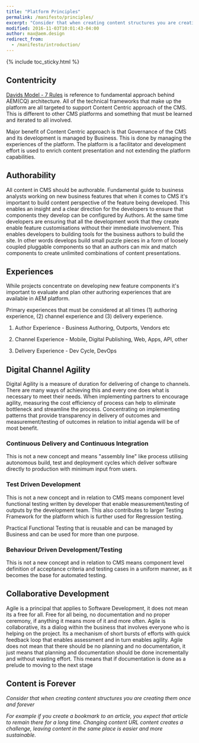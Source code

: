 ```yaml
---
title: "Platform Principles"
permalink: /manifesto/principles/
excerpt: "Consider that when creating content structures you are creating them once and forever."
modified: 2016-11-03T10:01:43-04:00
author: max@aem.design
redirect_from:
  - /manifesto/introduction/
---
```


{% include toc_sticky.html %}

## Contentricity

[Davids Model - 7 Rules](/archive/davids-model) is reference to fundamental approach behind AEM(CQ) architecture. All of the technical frameworks that make up the platform are all targeted to support Content Centric approach of the CMS. This is different to other CMS platforms and something that must be learned and iterated to all involved.

Major benefit of Content Centric approach is that Governance of the CMS and its development is managed by Business. This is done by managing the experiences of the platform. The platform is a facilitator and development effort is used to enrich content presentation and not extending the platform capabilities.

## Authorability

All content in CMS should be authorable. Fundamental guide to business analysts working on new business features that when it comes to CMS it's important to build content perspective of the feature being developed. This enables an insight and a clear direction for the developers to ensure that components they develop can be configured by Authors. At the same time developers are ensuring that all the development work that they create enable feature customisations without their immediate involvement. This enables developers to building tools for the business authors to build the site. In other words develops build small puzzle pieces in a form of loosely coupled pluggable components so that an authors can mix and match components to create unlimited combinations of content presentations.

## Experiences

While projects concentrate on developing new feature components it's important to evaluate and plan other authoring experiences that are available in AEM platform.

Primary experiences that must be considered at all times (1) authoring experience, (2) channel experience and (3) delivery experience.

1. Author Experience - Business Authoring, Outports, Vendors etc

2. Channel Experience - Mobile, Digital Publishing, Web, Apps, API, other

3. Delivery Experience - Dev Cycle, DevOps

## Digital Channel Agility

Digital Agility is a measure of duration for delivering of change to channels. There are many ways of achieving this and every one does what is necessary to meet their needs. When implementing partners to encourage agility, measuring the cost efficiency of process can help to eliminate bottleneck and streamline the process. Concentrating on implementing patterns that provide transparency in delivery of outcomes and measurement/testing of outcomes in relation to initial agenda will be of most benefit.

### Continuous Delivery and Continuous Integration

This is not a new concept and means "assembly line" like process utilising autonomous build, test and deployment cycles which deliver software directly to production with minimum input from users.

### Test Driven Development

This is not a new concept and in relation to CMS means component level functional testing written by developer that enable measurement/testing of outputs by the development team. This also contributes to larger Testing Framework for the platform which is further used for Regression testing.

Practical Functional Testing that is reusable and can be managed by Business and can be used for more than one purpose.

### Behaviour Driven Development/Testing

This is not a new concept and in relation to CMS means component level definition of acceptance criteria and testing cases in a uniform manner, as it becomes the base for automated testing.

## Collaborative Development

Agile is a principal that applies to Software Development, it does not mean its a free for all. Free for all being, no documentation and no proper ceremony, if anything it means more of it and more often. Agile is collaborative, its a dialog within the business that involves everyone who is helping on the project. Its a mechanism of short bursts of efforts with quick feedback loop that enables assessment and in turn enables agility. Agile does not mean that there should be no planning and no documentation, it just means that planning and documentation should be done incrementally and without wasting effort. This means that if documentation is done as a prelude to moving to the next stage

## Content is Forever

*Consider that when creating content structures you are creating them once and forever*

*For example if you create a bookmark to an article, you expect that article to remain there for a long time. Changing content URL content creates a challenge, leaving content in the same place is easier and more sustainable.*



